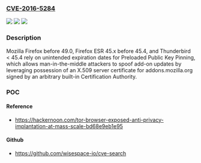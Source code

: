 ### [CVE-2016-5284](https://cve.mitre.org/cgi-bin/cvename.cgi?name=CVE-2016-5284)
![](https://img.shields.io/static/v1?label=Product&message=n%2Fa&color=blue)
![](https://img.shields.io/static/v1?label=Version&message=n%2Fa&color=blue)
![](https://img.shields.io/static/v1?label=Vulnerability&message=n%2Fa&color=brighgreen)

### Description

Mozilla Firefox before 49.0, Firefox ESR 45.x before 45.4, and Thunderbird < 45.4 rely on unintended expiration dates for Preloaded Public Key Pinning, which allows man-in-the-middle attackers to spoof add-on updates by leveraging possession of an X.509 server certificate for addons.mozilla.org signed by an arbitrary built-in Certification Authority.

### POC

#### Reference
- https://hackernoon.com/tor-browser-exposed-anti-privacy-implantation-at-mass-scale-bd68e9eb1e95

#### Github
- https://github.com/wisespace-io/cve-search

